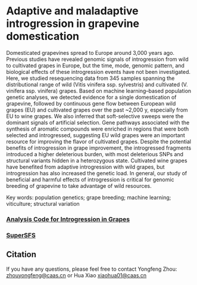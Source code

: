 # Adaptive and maladaptive introgression in grapevine domestication
Domesticated grapevines spread to Europe around 3,000 years ago. Previous studies have revealed genomic signals of introgression from wild to cultivated grapes in Europe, but the time, mode, genomic pattern, and biological effects of these introgression events have not been investigated. Here, we studied resequencing data from 345 samples spanning the distributional range of wild (Vitis vinifera ssp. sylvestris) and cultivated (V. vinifera ssp. vinifera) grapes. Based on machine learning–based population genetic analyses, we detected evidence for a single domestication of grapevine, followed by continuous gene flow between European wild grapes (EU) and cultivated grapes over the past ~2,000 y, especially from EU to wine grapes. We also inferred that soft-selective sweeps were the dominant signals of artificial selection. Gene pathways associated with the synthesis of aromatic compounds were enriched in regions that were both selected and introgressed, suggesting EU wild grapes were an important resource for improving the flavor of cultivated grapes. Despite the potential benefits of introgression in grape improvement, the introgressed fragments introduced a higher deleterious burden, with most deleterious SNPs and structural variants hidden in a heterozygous state. Cultivated wine grapes have benefited from adaptive introgression with wild grapes, but introgression has also increased the genetic load. In general, our study of beneficial and harmful effects of introgression is critical for genomic breeding of grapevine to take advantage of wild resources.

Key words: population genetics; grape breeding; machine learning; viticulture; structural variation

### [Analysis Code for Introgression in Grapes](https://github.com/xhchauvet/analysis-code-for-introgression-in-grapes)
### [SuperSFS](https://github.com/xhchauvet/superSFS)

## Citation

If you have any questions, please feel free to contact Yongfeng Zhou: zhouyongfeng@caas.cn or Hua Xiao xiaohua01@caas.cn
